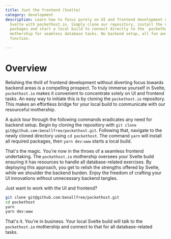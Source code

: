 ```yaml
---
title: Just the frontend (Svelte)
category: development
description: Learn how to focus purely on UI and frontend development using
  Svelte with pockethost.io. Simply clone our repository, install the needed
  packages and start a local build to connect directly to the `pockethost.io`
  mothership for seamless database tasks. No backend setup, all fun and
  function.

---
```


# Overview

Relishing the thrill of frontend development without diverting focus towards backend areas is a compelling prospect. To truly immerse yourself in Svelte, `pockethost.io` makes it convenient to concentrate solely on UI and frontend tasks. An easy way to initiate this is by cloning the `pockethost.io` repository. This makes an effortless bridge for your local build to communicate with our resourceful mothership.

A quick tour through the following commands eradicates any need for backend setup. Begin by cloning the repository with `git clone git@github.com:benallfree/pockethost.git`. Following that, navigate to the newly cloned directory using `cd pockethost`. The command `yarn` will install all required packages, then `yarn dev:www` starts a local build.

That's the magic. You're now in the throes of a seamless frontend undertaking. The `pockethost.io` mothership oversees your Svelte build ensuring it has resources to handle all database-related exercises. By deploying this approach, you get to relish the strengths offered by Svelte, while we shoulder the backend burden. Enjoy the freedom of crafting your UI innovations without unnecessary backend tangles.


Just want to work with the UI and frontend?

```bash
git clone git@github.com:benallfree/pockethost.git
cd pockethost
yarn
yarn dev:www
```

That's it. You're in business. Your local Svelte build will talk to the `pockethost.io` mothership and connect to that for all database-related tasks.
